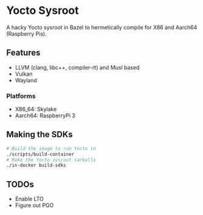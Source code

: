 # Yocto Sysroot

A hacky Yocto sysroot in Bazel to hermetically compile for X86 and Aarch64 (Raspberry Pis).

## Features

- LLVM (clang, libc++, compiler-rt) and Musl based
- Vulkan
- Wayland

### Platforms

- X86_64: Skylake
- Aarch64: RaspberryPi 3

## Making the SDKs

```bash
# Build the image to run Yocto in
./scripts/build-container
# Make the Yocto sysroot tarballs
./in-docker build-sdks
```

## TODOs

- Enable LTO
- Figure out PGO
